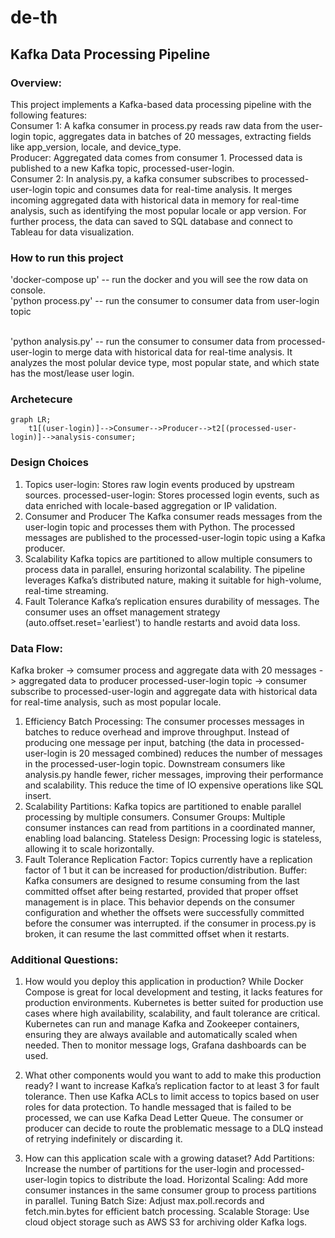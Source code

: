 # de-th
## Kafka Data Processing Pipeline
### Overview:
This project implements a Kafka-based data processing pipeline with the following features:
<br> Consumer 1: A kafka consumer in process.py reads raw data from the user-login topic, aggregates data in batches of 20 messages, extracting fields like app_version, locale, and device_type.
<br> Producer: Aggregated data comes from consumer 1. Processed data is published to a new Kafka topic, processed-user-login.
<br> Consumer 2: In analysis.py, a kafka consumer subscribes to processed-user-login topic and consumes data for real-time analysis. It merges incoming aggregated data with historical data in memory for real-time analysis, such as identifying the most popular locale or app version. For further process, the data can saved to SQL database and connect to Tableau for data visualization. 

### How to run this project 
'docker-compose up' -- run the docker and you will see the row data on console.
<br> 'python process.py' -- run the consumer to consumer data from user-login topic
<!-- <br>'docker exec -it de-th-kafka-1 /bin/bash' and 'kafka-console-consumer --bootstrap-server localhost:9092 --topic processed-user-login' -- this allows you to check processed data in processed-user-login.
<br> 'kafka-console-consumer --bootstrap-server localhost:9092 --topic processed-user-login --from-beginning' -- if you want to have information from beginning -->
<br> 'python analysis.py' -- run the consumer to consumer data from processed-user-login to merge data with historical data for real-time analysis. It analyzes the most polular device type, most popular state, and which state has the most/lease user login. 

### Archetecure
```mermaid
graph LR;
    t1[(user-login)]-->Consumer-->Producer-->t2[(processed-user-login)]-->analysis-consumer;
```

### Design Choices
1. Topics
user-login: Stores raw login events produced by upstream sources.
processed-user-login: Stores processed login events, such as data enriched with locale-based aggregation or IP validation.
3. Consumer and Producer
The Kafka consumer reads messages from the user-login topic and processes them with Python. The processed messages are published to the processed-user-login topic using a Kafka producer.
4. Scalability
Kafka topics are partitioned to allow multiple consumers to process data in parallel, ensuring horizontal scalability. The pipeline leverages Kafka’s distributed nature, making it suitable for high-volume, real-time streaming.
5. Fault Tolerance
Kafka’s replication ensures durability of messages. The consumer uses an offset management strategy (auto.offset.reset='earliest') to handle restarts and avoid data loss. 

### Data Flow:
Kafka broker -> comsumer process and aggregate data with 20 messages -> aggregated data to producer processed-user-login topic -> consumer subscribe to processed-user-login and aggregate data with historical data for real-time analysis, such as most popular locale.
1. Efficiency
Batch Processing: The consumer processes messages in batches to reduce overhead and improve throughput. Instead of producing one message per input, batching (the data in processed-user-login is 20 messaged combined) reduces the number of messages in the processed-user-login topic. Downstream consumers like analysis.py handle fewer, richer messages, improving their performance and scalability. This reduce the time of IO expensive operations like SQL insert.
2. Scalability
Partitions: Kafka topics are partitioned to enable parallel processing by multiple consumers.
Consumer Groups: Multiple consumer instances can read from partitions in a coordinated manner, enabling load balancing.
Stateless Design: Processing logic is stateless, allowing it to scale horizontally.
3. Fault Tolerance
Replication Factor: Topics currently have a replication factor of 1 but it can be increased for production/distribution. 
Buffer: Kafka consumers are designed to resume consuming from the last committed offset after being restarted, provided that proper offset management is in place. This behavior depends on the consumer configuration and whether the offsets were successfully committed before the consumer was interrupted. if the consumer in process.py is broken, it can resume the last committed offset when it restarts.

### Additional Questions:
1. How would you deploy this application in production?
While Docker Compose is great for local development and testing, it lacks features for production environments. Kubernetes is better suited for production use cases where high availability, scalability, and fault tolerance are critical. Kubernetes can run and manage Kafka and Zookeeper containers, ensuring they are always available and automatically scaled when needed. Then to monitor message logs, Grafana dashboards can be used.

2. What other components would you want to add to make this production ready?
I want to increase Kafka’s replication factor to at least 3 for fault tolerance. Then use Kafka ACLs to limit access to topics based on user roles for data protection. To handle messaged that is failed to be processed, we can use Kafka Dead Letter Queue. The consumer or producer can decide to route the problematic message to a DLQ instead of retrying indefinitely or discarding it.

3. How can this application scale with a growing dataset?
Add Partitions: Increase the number of partitions for the user-login and processed-user-login topics to distribute the load.
Horizontal Scaling: Add more consumer instances in the same consumer group to process partitions in parallel.
Tuning Batch Size: Adjust max.poll.records and fetch.min.bytes for efficient batch processing.
Scalable Storage: Use cloud object storage such as AWS S3 for archiving older Kafka logs.